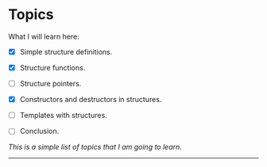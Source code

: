 # Topics

What I will learn here:

- [x] Simple structure definitions.
- [x] Structure functions.
- [ ] Structure pointers.
- [x] Constructors and destructors in structures.
- [ ] Templates with structures.
- [ ] Conclusion.


_This is a simple list of topics that I am going to learn_.

---
